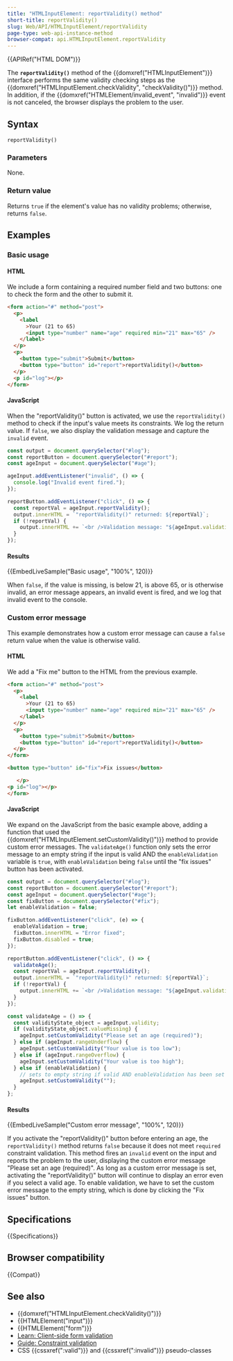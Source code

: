 ```yaml
---
title: "HTMLInputElement: reportValidity() method"
short-title: reportValidity()
slug: Web/API/HTMLInputElement/reportValidity
page-type: web-api-instance-method
browser-compat: api.HTMLInputElement.reportValidity
---
```


{{APIRef("HTML DOM")}}

The **`reportValidity()`** method of the {{domxref("HTMLInputElement")}} interface performs the same validity checking steps as the {{domxref("HTMLInputElement.checkValidity", "checkValidity()")}} method. In addition, if the {{domxref("HTMLElement/invalid_event", "invalid")}} event is not canceled, the browser displays the problem to the user.

## Syntax

```js-nolint
reportValidity()
```

### Parameters

None.

### Return value

Returns `true` if the element's value has no validity problems; otherwise, returns `false`.

## Examples

### Basic usage

#### HTML

We include a form containing a required number field and two buttons: one to check the form and the other to submit it.

```html
<form action="#" method="post">
  <p>
    <label
      >Your (21 to 65)
      <input type="number" name="age" required min="21" max="65" />
    </label>
  </p>
  <p>
    <button type="submit">Submit</button>
    <button type="button" id="report">reportValidity()</button>
  </p>
  <p id="log"></p>
</form>
```

#### JavaScript

When the "reportValidity()" button is activated, we use the `reportValidity()` method to check if the input's value meets its constraints. We log the return value. If `false`, we also display the validation message and capture the `invalid` event.

```js
const output = document.querySelector("#log");
const reportButton = document.querySelector("#report");
const ageInput = document.querySelector("#age");

ageInput.addEventListener("invalid", () => {
  console.log("Invalid event fired.");
});

reportButton.addEventListener("click", () => {
  const reportVal = ageInput.reportValidity();
  output.innerHTML = `"reportValidity()" returned: ${reportVal}`;
  if (!reportVal) {
    output.innerHTML += `<br />Validation message: "${ageInput.validationMessage}"`;
  }
});
```

#### Results

{{EmbedLiveSample("Basic usage", "100%", 120)}}

When `false`, if the value is missing, is below 21, is above 65, or is otherwise invalid, an error message appears, an invalid event is fired, and we log that invalid event to the console.

### Custom error message

This example demonstrates how a custom error message can cause a `false` return value when the value is otherwise valid.

#### HTML

We add a "Fix me" button to the HTML from the previous example.

```html hidden
<form action="#" method="post">
  <p>
    <label
      >Your (21 to 65)
      <input type="number" name="age" required min="21" max="65" />
    </label>
  </p>
  <p>
    <button type="submit">Submit</button>
    <button type="button" id="report">reportValidity()</button>
  </p>
</form>
```

```html
<button type="button" id="fix">Fix issues</button>
```

```html hidden
   </p>
<p id="log"></p>
</form>
```

#### JavaScript

We expand on the JavaScript from the basic example above, adding a function that used the {{domxref("HTMLInputElement.setCustomValidity()")}} method to provide custom error messages. The `validateAge()` function only sets the error message to an empty string if the input is valid AND the `enableValidation` variable is `true`, with `enableValidation` being `false` until the "fix issues" button has been activated.

```javascript
const output = document.querySelector("#log");
const reportButton = document.querySelector("#report");
const ageInput = document.querySelector("#age");
const fixButton = document.querySelector("#fix");
let enableValidation = false;

fixButton.addEventListener("click", (e) => {
  enableValidation = true;
  fixButton.innerHTML = "Error fixed";
  fixButton.disabled = true;
});

reportButton.addEventListener("click", () => {
  validateAge();
  const reportVal = ageInput.reportValidity();
  output.innerHTML = `"reportValidity()" returned: ${reportVal}`;
  if (!reportVal) {
    output.innerHTML += `<br />Validation message: "${ageInput.validationMessage}"`;
  }
});

const validateAge = () => {
  const validityState_object = ageInput.validity;
  if (validityState_object.valueMissing) {
    ageInput.setCustomValidity("Please set an age (required)");
  } else if (ageInput.rangeUnderflow) {
    ageInput.setCustomValidity("Your value is too low");
  } else if (ageInput.rangeOverflow) {
    ageInput.setCustomValidity("Your value is too high");
  } else if (enableValidation) {
    // sets to empty string if valid AND enableValidation has been set to true
    ageInput.setCustomValidity("");
  }
};
```

#### Results

{{EmbedLiveSample("Custom error message", "100%", 120)}}

If you activate the "reportValidity()" button before entering an age, the `reportValidity()` method returns `false` because it does not meet `required` constraint validation. This method fires an `invalid` event on the input and reports the problem to the user, displaying the custom error message "Please set an age (required)". As long as a custom error message is set, activating the "reportValidity()" button will continue to display an error even if you select a valid age. To enable validation, we have to set the custom error message to the empty string, which is done by clicking the "Fix issues" button.

## Specifications

{{Specifications}}

## Browser compatibility

{{Compat}}

## See also

- {{domxref("HTMLInputElement.checkValidity()")}}
- {{HTMLElement("input")}}
- {{HTMLElement("form")}}
- [Learn: Client-side form validation](/en-US/docs/Learn/Forms/Form_validation)
- [Guide: Constraint validation](/en-US/docs/Web/HTML/Constraint_validation)
- CSS {{cssxref(":valid")}} and {{cssxref(":invalid")}} pseudo-classes
